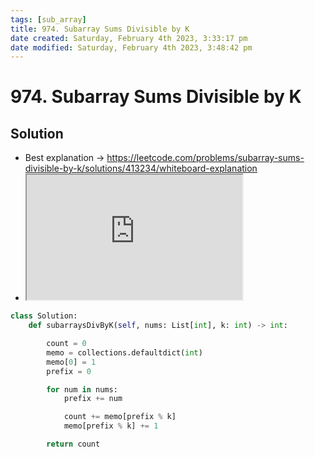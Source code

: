 ```yaml
---
tags: [sub_array]
title: 974. Subarray Sums Divisible by K
date created: Saturday, February 4th 2023, 3:33:17 pm
date modified: Saturday, February 4th 2023, 3:48:42 pm
---
```


# 974. Subarray Sums Divisible by K

## Solution

- Best explanation -> <https://leetcode.com/problems/subarray-sums-divisible-by-k/solutions/413234/whiteboard-explanation>
- <iframe title="SUBARRAY SUMS DIVISIBLE BY K | LEETCODE 974 | PYTHON SOLUTION" src="https://www.youtube.com/embed/10wbS3uk2F8?feature=oembed" height="200" width="345" allowfullscreen="" allow="fullscreen"></iframe>

```python
class Solution:
    def subarraysDivByK(self, nums: List[int], k: int) -> int:

        count = 0
        memo = collections.defaultdict(int)
        memo[0] = 1
        prefix = 0

        for num in nums:
            prefix += num

            count += memo[prefix % k]
            memo[prefix % k] += 1

        return count

```
